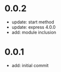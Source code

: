 # 0.0.2

* update: start method
* update: express 4.0.0
* add: module inclusion

# 0.0.1

* add: initial commit
